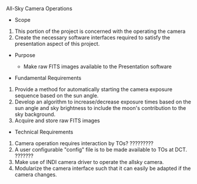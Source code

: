 All-Sky Camera Operations
* Scope
1. This portion of the project is concerned with the operating the camera
2. Create the necessary software interfaces required to satisfy the presentation aspect of this project.


* Purpose
    - Make raw FITS images available to the Presentation software


* Fundamental Requirements
1. Provide a method for automatically starting the camera exposure sequence based on the sun angle.
2. Develop an algorithm to increase/decrease exposure times based on the sun angle and sky brightness to include
the moon's contribution to the sky background.
3. Acquire and store raw FITS images


* Technical Requirements
1. Camera operation requires interaction by TOs? ?????????
2. A user configurable "config" file is to be made available to TOs at DCT. ???????
3. Make use of INDI camera driver to operate the allsky camera.
4. Modularize the camera interface such that it can easily be adapted if the camera changes.
